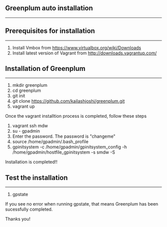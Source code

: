 Greenplum auto installation
-----------
-----------


Prerequisites for installation
------------------
------------------
1. Install Vmbox from https://www.virtualbox.org/wiki/Downloads
2. Install latest version of Vagrant from http://downloads.vagrantup.com/


Installation of Greenplum
--------------
--------------

1. mkdir greenplum
2. cd greenplum
3. git init
4. git clone https://github.com/kailashjoshi/greenplum.git
5. vagrant up

Once the vagrant installtion process is completed, follow these steps

1. vagrant ssh mdw
2. su - gpadmin
3. Enter the password. The password is "changeme"
4. source /home/gpadmin/.bash_profile 
5. gpinitsystem -c /home/gpadmin/gpinitsystem_config -h /home/gpadmin/hostfile_gpinitsystem -s smdw -S

Installation is completed!!

Test the installation
--------------
--------------
1. gpstate

If you see no error when running gpstate, that means Greenplum has been sucessfully completed.

Thanks you!




